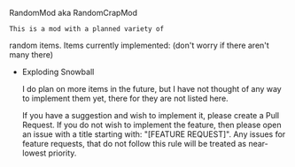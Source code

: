 RandomMod aka RandomCrapMod

	This is a mod with a planned variety of
random items. Items currently implemented: (don't worry if there aren't many there)

* Exploding Snowball

	I do plan on more items in the future, but
I have not thought of any way to implement them yet,
there for they are not listed here.

	If you have a suggestion and wish to 
implement it, please create a Pull Request. If
you do not wish to implement the feature, then 
please open an issue with a title starting with:
"[FEATURE REQUEST]". Any issues for feature requests,
that do not follow this rule will be treated as 
near-lowest priority. 
